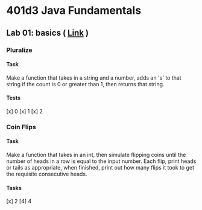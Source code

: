 # 401d3 Java Fundamentals


## Lab 01: basics ( [Link](./basics/Main.java) )

### Pluralize

#### Task
Make a function that takes in a string and a number, adds an 's' to that string if the count is 0 or greater than 1, then returns that string.

#### Tests
[x] 0
[x] 1
[x] 2


### Coin Flips

#### Task
Make a function that takes in an int, then simulate flipping coins until the number of heads in a row is equal to the input number. Each flip, print heads or tails as appropriate, when finished, print out how many flips it took to get the requisite consecutive heads.

#### Tasks
[x] 2
[4] 4